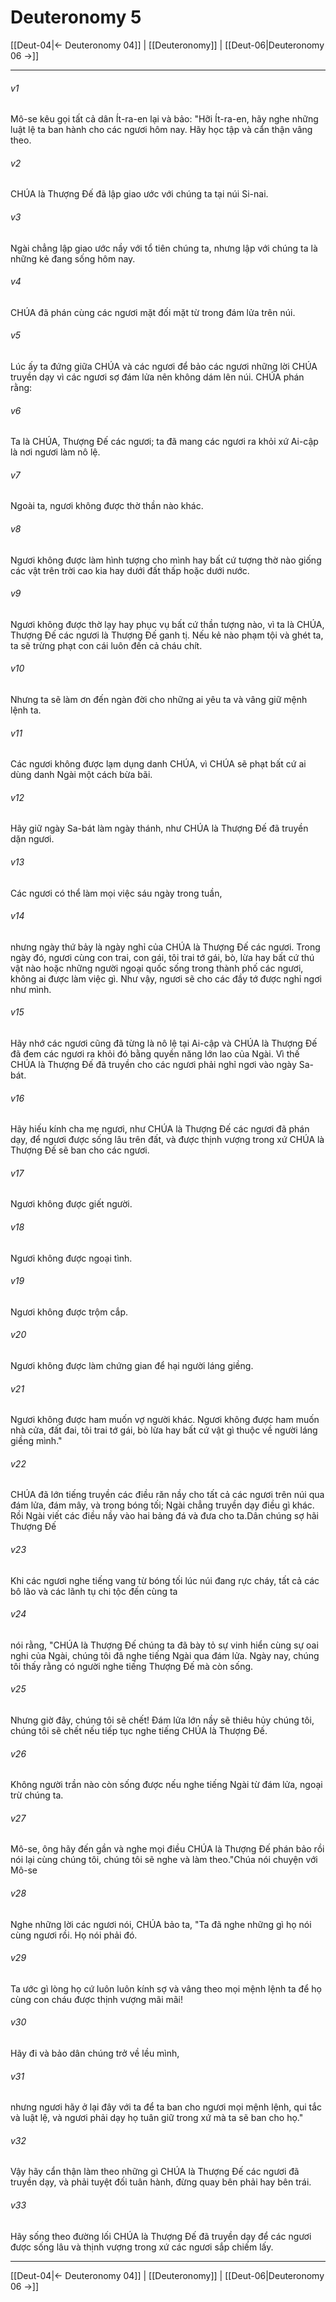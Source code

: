 # Deuteronomy 5

[[Deut-04|← Deuteronomy 04]] | [[Deuteronomy]] | [[Deut-06|Deuteronomy 06 →]]
***



###### v1 
Mô-se kêu gọi tất cả dân Ít-ra-en lại và bảo: "Hỡi Ít-ra-en, hãy nghe những luật lệ ta ban hành cho các ngươi hôm nay. Hãy học tập và cẩn thận vâng theo. 

###### v2 
CHÚA là Thượng Đế đã lập giao ước với chúng ta tại núi Si-nai. 

###### v3 
Ngài chẳng lập giao ước nầy với tổ tiên chúng ta, nhưng lập với chúng ta là những kẻ đang sống hôm nay. 

###### v4 
CHÚA đã phán cùng các ngươi mặt đối mặt từ trong đám lửa trên núi. 

###### v5 
Lúc ấy ta đứng giữa CHÚA và các ngươi để bảo các ngươi những lời CHÚA truyền dạy vì các ngươi sợ đám lửa nên không dám lên núi. CHÚA phán rằng: 

###### v6 
Ta là CHÚA, Thượng Đế các ngươi; ta đã mang các ngươi ra khỏi xứ Ai-cập là nơi ngươi làm nô lệ. 

###### v7 
Ngoài ta, ngươi không được thờ thần nào khác. 

###### v8 
Ngươi không được làm hình tượng cho mình hay bất cứ tượng thờ nào giống các vật trên trời cao kia hay dưới đất thấp hoặc dưới nước. 

###### v9 
Ngươi không được thờ lạy hay phục vụ bất cứ thần tượng nào, vì ta là CHÚA, Thượng Đế các ngươi là Thượng Đế ganh tị. Nếu kẻ nào phạm tội và ghét ta, ta sẽ trừng phạt con cái luôn đến cả cháu chít. 

###### v10 
Nhưng ta sẽ làm ơn đến ngàn đời cho những ai yêu ta và vâng giữ mệnh lệnh ta. 

###### v11 
Các ngươi không được lạm dụng danh CHÚA, vì CHÚA sẽ phạt bất cứ ai dùng danh Ngài một cách bừa bãi. 

###### v12 
Hãy giữ ngày Sa-bát làm ngày thánh, như CHÚA là Thượng Đế đã truyền dặn ngươi. 

###### v13 
Các ngươi có thể làm mọi việc sáu ngày trong tuần, 

###### v14 
nhưng ngày thứ bảy là ngày nghỉ của CHÚA là Thượng Đế các ngươi. Trong ngày đó, ngươi cùng con trai, con gái, tôi trai tớ gái, bò, lừa hay bất cứ thú vật nào hoặc những người ngoại quốc sống trong thành phố các ngươi, không ai được làm việc gì. Như vậy, ngươi sẽ cho các đầy tớ được nghỉ ngơi như mình. 

###### v15 
Hãy nhớ các ngươi cũng đã từng là nô lệ tại Ai-cập và CHÚA là Thượng Đế đã đem các ngươi ra khỏi đó bằng quyền năng lớn lao của Ngài. Vì thế CHÚA là Thượng Đế đã truyền cho các ngươi phải nghỉ ngơi vào ngày Sa-bát. 

###### v16 
Hãy hiếu kính cha mẹ ngươi, như CHÚA là Thượng Đế các ngươi đã phán dạy, để ngươi được sống lâu trên đất, và được thịnh vượng trong xứ CHÚA là Thượng Đế sẽ ban cho các ngươi. 

###### v17 
Ngươi không được giết người. 

###### v18 
Ngươi không được ngoại tình. 

###### v19 
Ngươi không được trộm cắp. 

###### v20 
Ngươi không được làm chứng gian để hại người láng giềng. 

###### v21 
Ngươi không được ham muốn vợ người khác. Ngươi không được ham muốn nhà cửa, đất đai, tôi trai tớ gái, bò lừa hay bất cứ vật gì thuộc về người láng giềng mình." 

###### v22 
CHÚA đã lớn tiếng truyền các điều răn nầy cho tất cả các ngươi trên núi qua đám lửa, đám mây, và trong bóng tối; Ngài chẳng truyền dạy điều gì khác. Rồi Ngài viết các điều nầy vào hai bảng đá và đưa cho ta.Dân chúng sợ hãi Thượng Đế 

###### v23 
Khi các ngươi nghe tiếng vang từ bóng tối lúc núi đang rực cháy, tất cả các bô lão và các lãnh tụ chi tộc đến cùng ta 

###### v24 
nói rằng, "CHÚA là Thượng Đế chúng ta đã bày tỏ sự vinh hiển cùng sự oai nghi của Ngài, chúng tôi đã nghe tiếng Ngài qua đám lửa. Ngày nay, chúng tôi thấy rằng có người nghe tiếng Thượng Đế mà còn sống. 

###### v25 
Nhưng giờ đây, chúng tôi sẽ chết! Đám lửa lớn nầy sẽ thiêu hủy chúng tôi, chúng tôi sẽ chết nếu tiếp tục nghe tiếng CHÚA là Thượng Đế. 

###### v26 
Không người trần nào còn sống được nếu nghe tiếng Ngài từ đám lửa, ngoại trừ chúng ta. 

###### v27 
Mô-se, ông hãy đến gần và nghe mọi điều CHÚA là Thượng Đế phán bảo rồi nói lại cùng chúng tôi, chúng tôi sẽ nghe và làm theo."Chúa nói chuyện với Mô-se 

###### v28 
Nghe những lời các ngươi nói, CHÚA bảo ta, "Ta đã nghe những gì họ nói cùng ngươi rồi. Họ nói phải đó. 

###### v29 
Ta ước gì lòng họ cứ luôn luôn kính sợ và vâng theo mọi mệnh lệnh ta để họ cùng con cháu được thịnh vượng mãi mãi! 

###### v30 
Hãy đi và bảo dân chúng trở về lều mình, 

###### v31 
nhưng ngươi hãy ở lại đây với ta để ta ban cho ngươi mọi mệnh lệnh, qui tắc và luật lệ, và ngươi phải dạy họ tuân giữ trong xứ mà ta sẽ ban cho họ." 

###### v32 
Vậy hãy cẩn thận làm theo những gì CHÚA là Thượng Đế các ngươi đã truyền dạy, và phải tuyệt đối tuân hành, đừng quay bên phải hay bên trái. 

###### v33 
Hãy sống theo đường lối CHÚA là Thượng Đế đã truyền dạy để các ngươi được sống lâu và thịnh vượng trong xứ các ngươi sắp chiếm lấy.

***
[[Deut-04|← Deuteronomy 04]] | [[Deuteronomy]] | [[Deut-06|Deuteronomy 06 →]]
